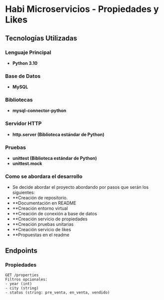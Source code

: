 # Habi Microservicios - Propiedades y Likes

## Tecnologías Utilizadas

### Lenguaje Principal
- **Python 3.10**

### Base de Datos
- **MySQL**
  
### Bibliotecas
- **mysql-connector-python**

### Servidor HTTP
- **http.server (Biblioteca estándar de Python)**

### Pruebas
- **unittest (Biblioteca estándar de Python)**
- **unittest.mock**


### Como se abordara el desarrollo

- Se decide abordar el proyecto abordando por pasos que serán los siguientes:
-   **Creación de repositorio.
-   **Documentación en README
-   **Creación entorno virtual
-   **Creación de conexión a base de datos
-   **Creación servicio de propiedades
-   **Creación pruebas unitarias
-   **Creación servicio de likes
-   **Propuestas en el readme



## Endpoints

### Propiedades
```
GET /properties
Filtros opcionales:
- year (int)
- city (string)
- status (string: pre_venta, en_venta, vendido)
```

